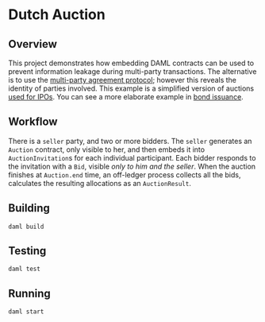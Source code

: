 # Dutch Auction

## Overview
This project demonstrates how embedding DAML contracts can be used to prevent information leakage during multi-party transactions. The alternative is to use the [multi-party agreement protocol](https://docs.daml.com/daml/patterns/multiparty-agreement.html); however this reveals the identity of parties involved.
This example is a simplified version of auctions [used for IPOs](https://en.wikipedia.org/wiki/Dutch_auction#Public_offerings). You can see a more elaborate example in [bond issuance](https://github.com/digital-asset/ex-bond-issuance).

## Workflow
There is a `seller` party, and two or more bidders. The `seller` generates an `Auction` contract, only visible to her, and then embeds it into `AuctionInvitation`s for each individual participant. Each bidder responds to the invitation with a `Bid`, visible _only to him and the seller_. When the auction finishes at `Auction.end` time, an off-ledger process collects all the bids, calculates the resulting allocations as an `AuctionResult`.

## Building
```
daml build
```

## Testing
```
daml test
```

## Running
```
daml start
```
